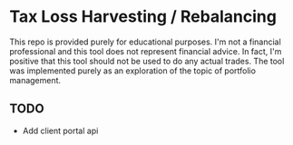 # Tax Loss Harvesting / Rebalancing

This repo is provided purely for educational purposes. I'm not a financial professional and this tool does not represent financial advice. In fact, I'm positive that this tool should not be used to do any actual trades. The tool was implemented purely as an exploration of the topic of portfolio management. 

## TODO

- Add client portal api